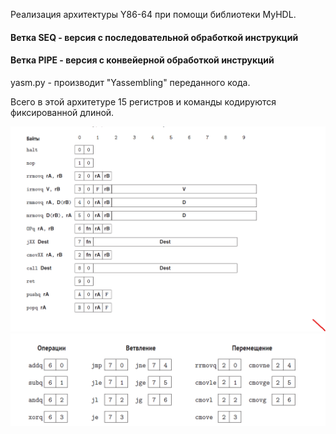 Реализация архитектуры Y86-64 при помощи библиотеки MyHDL.

#### Ветка SEQ - версия с последовательной обработкой инструкций

#### Ветка PIPE - версия с конвейерной обработкой инструкций

yasm.py - производит "Yassembling" переданного кода. 

Всего в этой архитетуре 15 регистров и команды кодируются фиксированной длиной. 

![com1](commands.png)
![com2](commands2.png)

